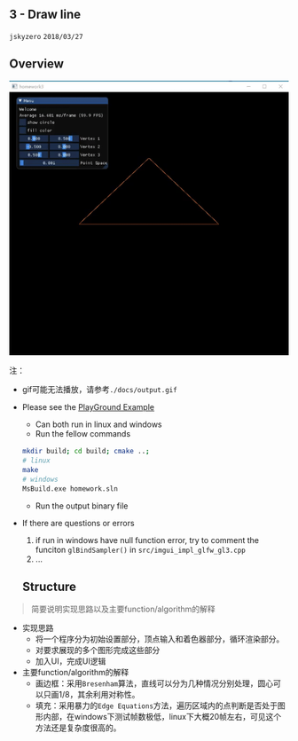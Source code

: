 ## 3 - Draw line
`jskyzero` `2018/03/27`

## Overview

![](./docs/output.gif)

注：
+ gif可能无法播放，请参考`./docs/output.gif`

+ Please see the [PlayGround Example](https://github.com/jskyzero/Computer-Graphics/tree/master/projects/OpenGL-Playground)
  + Can both run in linux and windows
  + Run the fellow commands
  ```Bash
  mkdir build; cd build; cmake ..;
  # linux
  make
  # windows
  MsBuild.exe homework.sln
  ```
  + Run the output binary file
+ If there are questions or errors
  1. if run in windows have null function error, try to comment the funciton `glBindSampler()` in `src/imgui_impl_glfw_gl3.cpp`
  2. ...


  ## Structure
> 简要说明实现思路以及主要function/algorithm的解释

+ 实现思路
  + 将一个程序分为初始设置部分，顶点输入和着色器部分，循环渲染部分。
  + 对要求展现的多个图形完成这些部分
  + 加入UI，完成UI逻辑
+ 主要function/algorithm的解释
  + 画边框：采用`Bresenham`算法，直线可以分为几种情况分别处理，圆心可以只画1/8，其余利用对称性。
  + 填充：采用暴力的`Edge Equations`方法，遍历区域内的点判断是否处于图形内部，在windows下测试帧数极低，linux下大概20帧左右，可见这个方法还是复杂度很高的。
